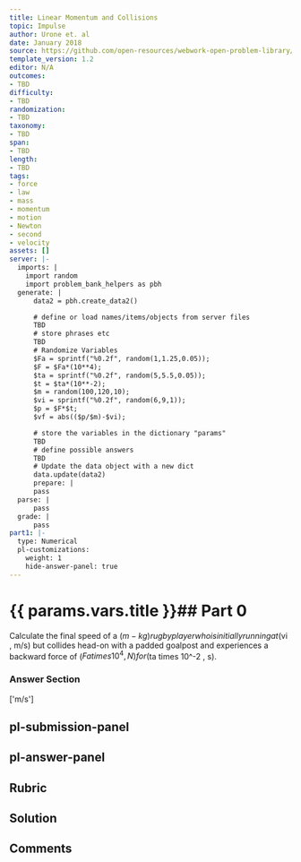 ```yaml
---
title: Linear Momentum and Collisions
topic: Impulse
author: Urone et. al
date: January 2018
source: https://github.com/open-resources/webwork-open-problem-library/tree/master/Contrib/BrockPhysics/College_Physics_Urone/8.Linear_Momentum_and_Collisions/8-02.Impulse/NU_U17_08_02_010.pg
template_version: 1.2
editor: N/A
outcomes:
- TBD
difficulty:
- TBD
randomization:
- TBD
taxonomy:
- TBD
span:
- TBD
length:
- TBD
tags:
- force
- law
- mass
- momentum
- motion
- Newton
- second
- velocity
assets: []
server: |-
  imports: |
    import random
    import problem_bank_helpers as pbh
  generate: |
      data2 = pbh.create_data2()

      # define or load names/items/objects from server files
      TBD
      # store phrases etc
      TBD
      # Randomize Variables
      $Fa = sprintf("%0.2f", random(1,1.25,0.05));
      $F = $Fa*(10**4);
      $ta = sprintf("%0.2f", random(5,5.5,0.05));
      $t = $ta*(10**-2);
      $m = random(100,120,10);
      $vi = sprintf("%0.2f", random(6,9,1));
      $p = $F*$t;
      $vf = abs(($p/$m)-$vi);

      # store the variables in the dictionary "params"
      TBD
      # define possible answers
      TBD
      # Update the data object with a new dict
      data.update(data2)
      prepare: |
      pass
  parse: |
      pass
  grade: |
      pass
part1: |-
  type: Numerical
  pl-customizations:
    weight: 1
    hide-answer-panel: true
---
```


# {{ params.vars.title }}## Part 0 
Calculate the final speed of a ($m -kg) rugby player who is initially running at ($vi , m/s) but collides head-on with a padded goalpost and experiences a backward force of ($Fa times 10^4 , N) for ($ta times 10^-2 , s). 


### Answer Section 
['m/s']

## pl-submission-panel 


## pl-answer-panel 


## Rubric 


## Solution 


## Comments 


